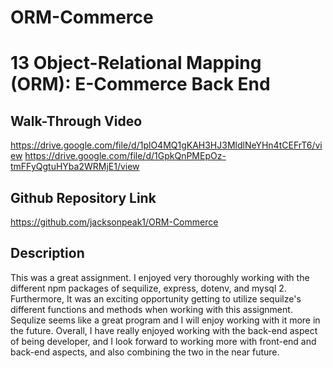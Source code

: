 # ORM-Commerce

# 13 Object-Relational Mapping (ORM): E-Commerce Back End


## Walk-Through Video 

https://drive.google.com/file/d/1plO4MQ1gKAH3HJ3MldlNeYHn4tCEFrT6/view
https://drive.google.com/file/d/1GpkQnPMEpOz-tmFFyQgtuHYba2WRMjE1/view

## Github Repository Link

https://github.com/jacksonpeak1/ORM-Commerce

## Description

This was a great assignment. I enjoyed very thoroughly working with the different npm packages of sequilize, express, dotenv, and mysql 2. Furthermore, It was an exciting opportunity getting to utilize sequilze's different functions and methods when working with this assignment. Sequlize seems like a great program and  I will enjoy working with it more in the future. Overall, I have really enjoyed working with the back-end aspect of being developer, and I look forward to working more with front-end and back-end aspects, and also combining the two in the near future.

